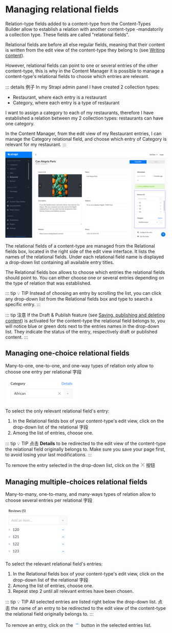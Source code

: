 # Managing relational fields

Relation-type fields added to a content-type from the Content-Types Builder allow to establish a relation with another content-type -mandatorily a collection type. These fields are called "relational fields".

Relational fields are before all else regular fields, meaning that their content is written from the edit view of the content-type they belong to (see [Writing content](writing-content.md)).

However, relational fields can point to one or several entries of the other content-type, this is why in the Content Manager it is possible to manage a content-type's relational fields to choose which entries are relevant.

::: details 例子
In my Strapi admin panel I have created 2 collection types:

- Restaurant, where each entry is a restaurant
- Category, where each entry is a type of restaurant

I want to assign a category to each of my restaurants, therefore I have established a relation between my 2 collection types: restaurants can have one category.

In the Content Manager, from the edit view of my Restaurant entries, I can manage the Category relational field, and choose which entry of Category is relevant for my restaurant.
:::

![Relational fields box in the edit view](../assets/content-manager/edit-view_relational-fields.png)

The relational fields of a content-type are managed from the Relational fields box, located in the right side of the edit view interface. It lists the names of the relational fields. Under each relational field name is displayed a drop-down list containing all available entry titles.

The Relational fields box allows to choose which entries the relational fields should point to. You can either choose one or several entries depending on the type of relation that was established.

::: tip 💡 TIP
Instead of choosing an entry by scrolling the list, you can click any drop-down list from the Relational fields box and type to search a specific entry.
:::

::: tip 注意
If the Draft & Publish feature (see [Saving, publishing and deleting content](saving-and-publishing-content.md)) is activated for the content-type the relational field belongs to, you will notice blue or green dots next to the entries names in the drop-down list. They indicate the status of the entry, respectively draft or published content.
:::

## Managing one-choice relational fields

Many-to-one, one-to-one, and one-way types of relation only allow to choose one entry per relational 字段

<img src="../assets/content-manager/RF_one-choice.png" width="45%">

To select the only relevant relational field's entry:

1. In the Relational fields box of your content-type's edit view, click on the drop-down list of the relational 字段
2. Among the list of entries, choose one.

::: tip 💡 TIP
点击 **Details** to be redirected to the edit view of the content-type the relational field originally belongs to. Make sure you save your page first, to avoid losing your last modifications.
:::

To remove the entry selected in the drop-down list, click on the ![icon delete](../assets/content-manager/icon_delete6.png) 按钮

## Managing multiple-choices relational fields

Many-to-many, one-to-many, and many-ways types of relation allow to choose several entries per relational 字段

<img src="../assets/content-manager/RF_multiple-choices.png" width="40%">

To select the relevant relational field's entries:

1. In the Relational fields box of your content-type's edit view, click on the drop-down list of the relational 字段
2. Among the list of entries, choose one.
3. Repeat step 2 until all relevant entries have been chosen.

::: tip 💡 TIP
All selected entries are listed right below the drop-down list. 点击 the name of an entry to be redirected to the edit view of the content-type the relational field originally belongs to.
:::

To remove an entry, click on the ![icon delete](../assets/content-manager/icon_delete5.png) button in the selected entries list.
